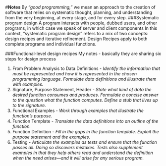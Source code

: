 #**Notes** 
By *“good programming,”* we mean an approach to the creation of software that relies on systematic thought, planning, and understanding from
the very beginning, at every stage, and for every step.
###Systematic program design
A program interacts with people, dubbed users, and other programs, in which case we speak of server and client components
In this context, “systematic program design” refers to a mix of two concepts: design recipes and iterative refinement.
Design Recipes apply to both complete programs and individual functions.

###Functional-level design recipes
My notes - basically they are sharing six steps for design process
1. From Problem Analysis to Data Definitions - *Identify the information that must be represented and how it is represented in the chosen programming language. Formulate data definitions and illustrate them with examples.*
2. Signature, Purpose Statement, Header - *State what kind of data the desired function consumes and produces. Formulate a concise answer to the question what the function computes. Define a stub that lives up to the signature.*
3. Functional Examples - *Work through examples that illustrate the function’s purpose.*
4. Function Template - *Translate the data definitions into an outline of the function.*
5. Function Definition - *Fill in the gaps in the function template. Exploit the purpose statement and the examples.*
6. Testing - *Articulate the examples as tests and ensure that the function passes all. Doing so discovers
mistakes. Tests also supplement examples in that they help others read and understand the
definition when the need arises—and it will arise for any serious program.*
